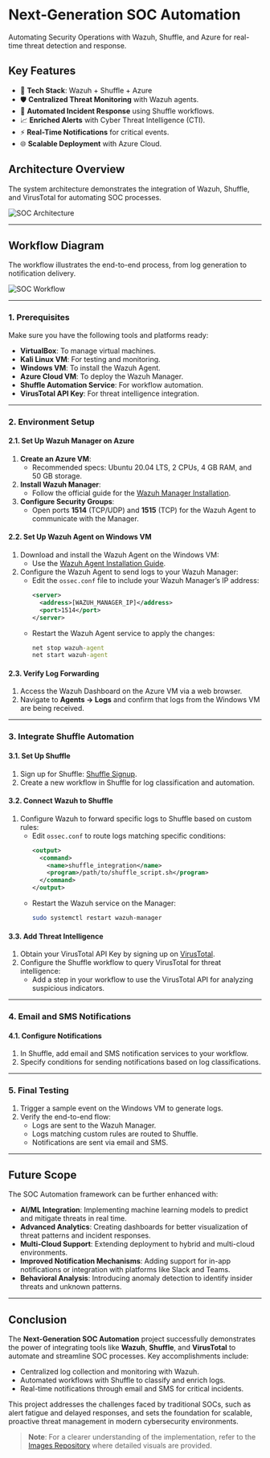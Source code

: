 # Next-Generation SOC Automation  
Automating Security Operations with Wazuh, Shuffle, and Azure for real-time threat detection and response.

## Key Features  
- 🌟 **Tech Stack**: Wazuh + Shuffle + Azure  
- 🛡️ **Centralized Threat Monitoring** with Wazuh agents.  
- 🤖 **Automated Incident Response** using Shuffle workflows.  
- 📈 **Enriched Alerts** with Cyber Threat Intelligence (CTI).  
- ⚡ **Real-Time Notifications** for critical events.  
- 🌐 **Scalable Deployment** with Azure Cloud.  

## **Architecture Overview**  
The system architecture demonstrates the integration of Wazuh, Shuffle, and VirusTotal for automating SOC processes.  

![SOC Architecture](./images/soc-architecture.png)

---

## **Workflow Diagram**  
The workflow illustrates the end-to-end process, from log generation to notification delivery.  

![SOC Workflow](./images/soc-workflow.jpeg)


---

### **1. Prerequisites**  
Make sure you have the following tools and platforms ready:  
- **VirtualBox**: To manage virtual machines.  
- **Kali Linux VM**: For testing and monitoring.  
- **Windows VM**: To install the Wazuh Agent.  
- **Azure Cloud VM**: To deploy the Wazuh Manager.  
- **Shuffle Automation Service**: For workflow automation.  
- **VirusTotal API Key**: For threat intelligence integration.  

---

### **2. Environment Setup**  

#### **2.1. Set Up Wazuh Manager on Azure**  
1. **Create an Azure VM**:  
   - Recommended specs: Ubuntu 20.04 LTS, 2 CPUs, 4 GB RAM, and 50 GB storage.  
2. **Install Wazuh Manager**:  
   - Follow the official guide for the [Wazuh Manager Installation](https://documentation.wazuh.com/current/installation-guide/index.html).  
3. **Configure Security Groups**:  
   - Open ports **1514** (TCP/UDP) and **1515** (TCP) for the Wazuh Agent to communicate with the Manager.  

#### **2.2. Set Up Wazuh Agent on Windows VM**  
1. Download and install the Wazuh Agent on the Windows VM:  
   - Use the [Wazuh Agent Installation Guide](https://documentation.wazuh.com/current/installation-guide/wazuh-agent/wazuh-agent.html).  
2. Configure the Wazuh Agent to send logs to your Wazuh Manager:  
   - Edit the `ossec.conf` file to include your Wazuh Manager’s IP address:  
     ```xml
     <server>
       <address>[WAZUH_MANAGER_IP]</address>
       <port>1514</port>
     </server>
     ```
   - Restart the Wazuh Agent service to apply the changes:  
     ```cmd
     net stop wazuh-agent
     net start wazuh-agent
     ```

#### **2.3. Verify Log Forwarding**  
1. Access the Wazuh Dashboard on the Azure VM via a web browser.  
2. Navigate to **Agents -> Logs** and confirm that logs from the Windows VM are being received.

---

### **3. Integrate Shuffle Automation**  

#### **3.1. Set Up Shuffle**  
1. Sign up for Shuffle: [Shuffle Signup](https://shuffler.io/).  
2. Create a new workflow in Shuffle for log classification and automation.  

#### **3.2. Connect Wazuh to Shuffle**  
1. Configure Wazuh to forward specific logs to Shuffle based on custom rules:  
   - Edit `ossec.conf` to route logs matching specific conditions:  
     ```xml
     <output>
       <command>
         <name>shuffle_integration</name>
         <program>/path/to/shuffle_script.sh</program>
       </command>
     </output>
     ```
   - Restart the Wazuh service on the Manager:  
     ```bash
     sudo systemctl restart wazuh-manager
     ```

#### **3.3. Add Threat Intelligence**  
1. Obtain your VirusTotal API Key by signing up on [VirusTotal](https://www.virustotal.com/).  
2. Configure the Shuffle workflow to query VirusTotal for threat intelligence:  
   - Add a step in your workflow to use the VirusTotal API for analyzing suspicious indicators.  

---

### **4. Email and SMS Notifications**  

#### **4.1. Configure Notifications**  
1. In Shuffle, add email and SMS notification services to your workflow.  
2. Specify conditions for sending notifications based on log classifications.

---

### **5. Final Testing**  
1. Trigger a sample event on the Windows VM to generate logs.  
2. Verify the end-to-end flow:  
   - Logs are sent to the Wazuh Manager.  
   - Logs matching custom rules are routed to Shuffle.  
   - Notifications are sent via email and SMS.

---

## Future Scope  
The SOC Automation framework can be further enhanced with:  
- **AI/ML Integration**: Implementing machine learning models to predict and mitigate threats in real time.  
- **Advanced Analytics**: Creating dashboards for better visualization of threat patterns and incident responses.  
- **Multi-Cloud Support**: Extending deployment to hybrid and multi-cloud environments.  
- **Improved Notification Mechanisms**: Adding support for in-app notifications or integration with platforms like Slack and Teams.  
- **Behavioral Analysis**: Introducing anomaly detection to identify insider threats and unknown patterns.

---

## Conclusion  
The **Next-Generation SOC Automation** project successfully demonstrates the power of integrating tools like **Wazuh**, **Shuffle**, and **VirusTotal** to automate and streamline SOC processes. Key accomplishments include:  
- Centralized log collection and monitoring with Wazuh.  
- Automated workflows with Shuffle to classify and enrich logs.  
- Real-time notifications through email and SMS for critical incidents.  

This project addresses the challenges faced by traditional SOCs, such as alert fatigue and delayed responses, and sets the foundation for scalable, proactive threat management in modern cybersecurity environments.

> **Note**: For a clearer understanding of the implementation, refer to the [Images Repository](./images/) where detailed visuals are provided.

